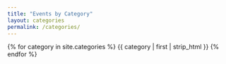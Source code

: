 ```yaml
---
title: "Events by Category"
layout: categories
permalink: /categories/
---
```

{% for category in site.categories %}
   {{ category | first | strip_html }}
{% endfor %}
